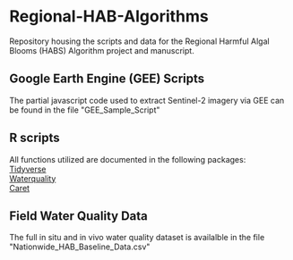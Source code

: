# Regional-HAB-Algorithms
Repository housing the scripts and data for the Regional Harmful Algal Blooms (HABS) Algorithm project and manuscript.

## Google Earth Engine (GEE) Scripts
The partial javascript code used to extract Sentinel-2 imagery via GEE can be found in the file "GEE_Sample_Script"

## R scripts
All functions utilized are documented in the following packages:\
[Tidyverse](https://CRAN.R-project.org/package=tidyverse)\
[Waterquality](https://CRAN.R-project.org/package=waterquality)\
[Caret](https://CRAN.R-project.org/package=caret)

## Field Water Quality Data 
The full in situ and in vivo water quality dataset is availalble in the file "Nationwide_HAB_Baseline_Data.csv"
